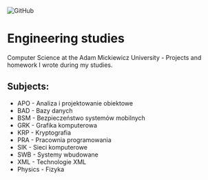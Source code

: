 ![GitHub](https://img.shields.io/github/license/Mikbac/Engineering-studies)

# Engineering studies

Computer Science at the Adam Mickiewicz University - Projects and homework I wrote during my studies.

## Subjects:
* APO - Analiza i projektowanie obiektowe
* BAD - Bazy danych
* BSM - Bezpieczeństwo systemów mobilnych
* GRK - Grafika komputerowa
* KRP - Kryptografia
* PRA - Pracownia programowania
* SIK - Sieci komputerowe
* SWB - Systemy wbudowane
* XML - Technologie XML
* Physics - Fizyka
